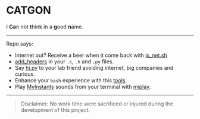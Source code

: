 # CATGON
I **Ca**n not **t**hink in a **g**ood **n**ame.

______

Repo says:
- Internet out? Receive a beer when it come back with [is_net.sh](scripts/is_net.sh)
- [add_headers](scripts/add_headers.sh) in your `.c`, `.h` and `.py` files.
- Say [hi.py](scripts/hipy/) to your lab friend avoiding internet, big companies and curious.
- Enhance your `bash` experience with this [tools](functions/tools.sh).
- Play [MyInstants](www.myinstants.com) sounds from your terminal with [miplay](functions/miplay.sh).

______
> Disclaimer: No work time were sacrificed or injured during the development of this project.
